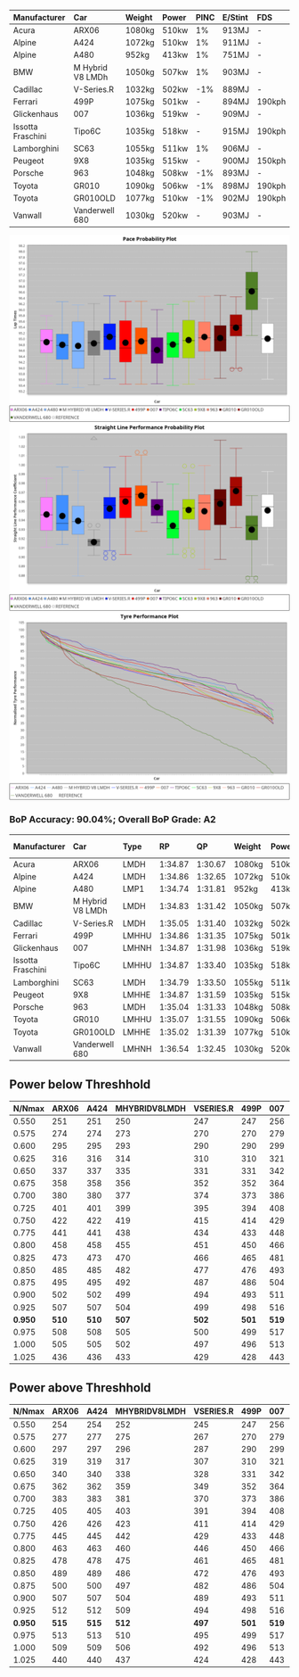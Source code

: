 |Manufacturer|Car|Weight|Power|PINC|E/Stint|FDS|
|:-|:-|:-|:-|:-|:-|:-|
|Acura|ARX06|1080kg|510kw|1%|913MJ|-|
|Alpine|A424|1072kg|510kw|1%|911MJ|-|
|Alpine|A480|952kg|413kw|1%|751MJ|-|
|BMW|M Hybrid V8 LMDh|1050kg|507kw|1%|903MJ|-|
|Cadillac|V-Series.R|1032kg|502kw|-1%|889MJ|-|
|Ferrari|499P|1075kg|501kw|-|894MJ|190kph|
|Glickenhaus|007|1036kg|519kw|-|909MJ|-|
|Issotta Fraschini|Tipo6C|1035kg|518kw|-|915MJ|190kph|
|Lamborghini|SC63|1055kg|511kw|1%|906MJ|-|
|Peugeot|9X8|1035kg|515kw|-|900MJ|150kph|
|Porsche|963|1048kg|508kw|-1%|893MJ|-|
|Toyota|GR010|1090kg|506kw|-1%|898MJ|190kph|
|Toyota|GR010OLD|1077kg|510kw|-1%|902MJ|190kph|
|Vanwall|Vanderwell 680|1030kg|520kw|-|903MJ|-|

![PACECHART](./IMG/ACOMETHOD.png)
![STRAIGHTLINEPERFORMANCECHART](./IMG/ACOMETHOD_sp.png)
![TYREPERFORMANCECHART](./IMG/ACOMETHOD_tw.png)

### BoP Accuracy: 90.04%; Overall BoP Grade: A2
|Manufacturer|Car|Type|RP|QP|Weight|Power¹|Threshhold|PINC|Power²|E/Stint|AVG Vmax|FDS|RDLC|L/Stint|BOP-Grade|ModelAccuracy|ModelPoints|Match%|
|:-|:-|:-|:-|:-|:-|:-|:-|:-|:-|:-|:-|:-|:-|:-|:-|:-|:-|:-|
|Acura|ARX06|LMDH|1:34.87|1:30.67|1080kg|510kw|210.0kph|1%|515kw|913MJ|298.54kph|-|0.99|40|+B2|100.00%|995|80.29%|
|Alpine|A424|LMDH|1:34.86|1:32.65|1072kg|510kw|210.0kph|1%|515kw|911MJ|298.56kph|-|0.99|40|~A1|81.15%|521|99.62%|
|Alpine|A480|LMP1|1:34.74|1:31.81|952kg|413kw|210.0kph|1%|417kw|751MJ|295.42kph|-|0.98|37|~A1|67.92%|957|100.00%|
|BMW|M Hybrid V8 LMDh|LMDH|1:34.83|1:31.42|1050kg|507kw|210.0kph|1%|512kw|903MJ|295.70kph|-|1.02|40|-A2|98.60%|1690|90.77%|
|Cadillac|V-Series.R|LMDH|1:35.05|1:31.40|1032kg|502kw|210.0kph|-1%|497kw|889MJ|299.66kph|-|1.03|40|+A2|91.10%|1770|91.19%|
|Ferrari|499P|LMHHU|1:34.86|1:31.35|1075kg|501kw|210.0kph|-|501kw|894MJ|299.95kph|190kph|1.02|40|~A1|84.26%|2292|100.00%|
|Glickenhaus|007|LMHNH|1:34.87|1:31.98|1036kg|519kw|210.0kph|-|519kw|909MJ|303.69kph|-|0.95|40|~A1|94.63%|1605|96.05%|
|Issotta Fraschini|Tipo6C|LMHHU|1:34.87|1:33.40|1035kg|518kw|210.0kph|-|518kw|915MJ|301.68kph|190kph|1.08|40|+B1|66.67%|96|86.45%|
|Lamborghini|SC63|LMDH|1:34.79|1:33.50|1055kg|511kw|210.0kph|1%|516kw|906MJ|297.55kph|-|1.04|40|+B1|96.77%|419|88.28%|
|Peugeot|9X8|LMHHE|1:34.87|1:31.59|1035kg|515kw|210.0kph|-|515kw|900MJ|300.20kph|150kph|1.03|40|~A1|83.63%|2468|100.00%|
|Porsche|963|LMDH|1:35.04|1:31.33|1048kg|508kw|210.0kph|-1%|503kw|893MJ|299.55kph|-|1.01|40|~A1|93.14%|5746|100.00%|
|Toyota|GR010|LMHHU|1:35.07|1:31.55|1090kg|506kw|210.0kph|-1%|501kw|898MJ|299.21kph|190kph|1.01|40|~A1|87.37%|3154|100.00%|
|Toyota|GR010OLD|LMHHE|1:35.02|1:31.39|1077kg|510kw|210.0kph|-1%|505kw|902MJ|302.11kph|190kph|1.02|40|~A1|89.81%|1393|100.00%|
|Vanwall|Vanderwell 680|LMHNH|1:36.54|1:32.45|1030kg|520kw|210.0kph|-|520kw|903MJ|297.41kph|-|1.01|40|+Ω1|90.28%|604|27.98%|

## Power below Threshhold
|N/Nmax|ARX06|A424|MHYBRIDV8LMDH|VSERIES.R|499P|007|TIPO6C|SC63|9X8|963|GR010|GR010OLD|VANDERWELL680|​|RPM|A480|
|:-|:-|:-|:-|:-|:-|:-|:-|:-|:-|:-|:-|:-|:-|:-|:-|:-|
|0.550|251|251|250|247|247|256|255|252|254|250|249|251|256|​|--|-|
|0.575|274|274|273|270|270|279|278|275|277|273|272|274|279|​|--|-|
|0.600|295|295|293|290|290|299|299|295|297|293|292|295|300|​|--|-|
|0.625|316|316|314|310|310|321|321|316|319|314|313|316|322|​|--|-|
|0.650|337|337|335|331|331|342|342|337|340|335|334|337|343|​|--|-|
|0.675|358|358|356|352|352|364|364|359|362|357|355|358|365|​|--|-|
|0.700|380|380|377|374|373|386|386|380|383|378|377|380|387|​|--|-|
|0.725|401|401|399|395|394|408|407|402|405|399|398|401|409|​|--|-|
|0.750|422|422|419|415|414|429|428|422|426|420|418|422|430|​|--|-|
|0.775|441|441|438|434|433|448|447|441|445|439|437|441|449|​|5000|244|
|0.800|458|458|455|451|450|466|465|459|463|456|454|458|467|​|5500|288|
|0.825|473|473|470|466|465|481|480|474|478|471|469|473|482|​|6000|321|
|0.850|485|485|482|477|476|493|492|485|489|483|481|485|494|​|6500|363|
|0.875|495|495|492|487|486|504|503|496|500|493|491|495|505|​|7000|406|
|0.900|502|502|499|494|493|511|510|503|507|500|498|502|512|​|7500|416|
|0.925|507|507|504|499|498|516|515|508|512|505|503|507|517|​|8000|412|
|**0.950**|**510**|**510**|**507**|**502**|**501**|**519**|**518**|**511**|**515**|**508**|**506**|**510**|**520**|**​**|**8500**|**415**|
|0.975|508|508|505|500|499|517|516|509|513|506|504|508|518|​|9000|208|
|1.000|505|505|502|497|496|513|512|505|509|503|501|505|514|​|--|-|
|1.025|436|436|433|429|428|443|442|436|440|434|432|436|444|​|--|-|

## Power above Threshhold
|N/Nmax|ARX06|A424|MHYBRIDV8LMDH|VSERIES.R|499P|007|TIPO6C|SC63|9X8|963|GR010|GR010OLD|VANDERWELL680|​|RPM|A480|
|:-|:-|:-|:-|:-|:-|:-|:-|:-|:-|:-|:-|:-|:-|:-|:-|:-|
|0.550|254|254|252|245|247|256|255|254|254|248|247|249|256|​|--|-|
|0.575|277|277|275|267|270|279|278|277|277|271|270|272|279|​|--|-|
|0.600|297|297|296|287|290|299|299|298|297|291|290|292|300|​|--|-|
|0.625|319|319|317|307|310|321|321|319|319|311|310|312|322|​|--|-|
|0.650|340|340|338|328|331|342|342|340|340|332|331|333|343|​|--|-|
|0.675|362|362|359|349|352|364|364|362|362|353|352|355|365|​|--|-|
|0.700|383|383|381|370|373|386|386|384|383|374|373|376|387|​|--|-|
|0.725|405|405|403|391|394|408|407|406|405|395|394|397|409|​|--|-|
|0.750|426|426|423|411|414|429|428|427|426|416|414|417|430|​|--|-|
|0.775|445|445|442|429|433|448|447|446|445|435|433|436|449|​|5000|244|
|0.800|463|463|460|446|450|466|465|463|463|452|450|454|467|​|5500|288|
|0.825|478|478|475|461|465|481|480|478|478|467|465|469|482|​|6000|321|
|0.850|489|489|486|472|476|493|492|490|489|478|476|480|494|​|6500|363|
|0.875|500|500|497|482|486|504|503|501|500|488|486|490|505|​|7000|406|
|0.900|507|507|504|489|493|511|510|508|507|495|493|497|512|​|7500|416|
|0.925|512|512|509|494|498|516|515|513|512|500|498|502|517|​|8000|412|
|**0.950**|**515**|**515**|**512**|**497**|**501**|**519**|**518**|**516**|**515**|**503**|**501**|**505**|**520**|**​**|**8500**|**415**|
|0.975|513|513|510|495|499|517|516|514|513|501|499|503|518|​|9000|208|
|1.000|509|509|506|492|496|513|512|510|509|498|496|500|514|​|--|-|
|1.025|440|440|437|424|428|443|442|441|440|430|428|431|444|​|--|-|
